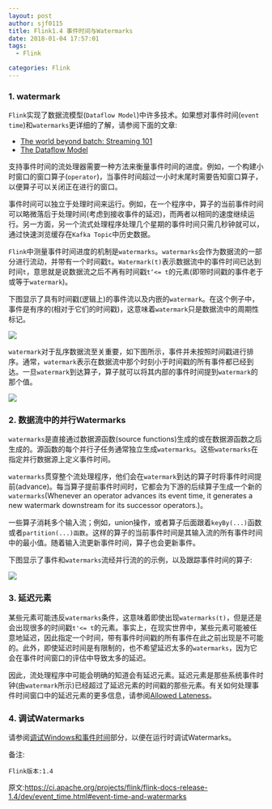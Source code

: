 ```yaml
---
layout: post
author: sjf0115
title: Flink1.4 事件时间与Watermarks
date: 2018-01-04 17:57:01
tags:
  - Flink

categories: Flink
---
```


### 1. watermark

`Flink`实现了数据流模型(`Dataflow Model`)中许多技术。如果想对事件时间(`event time`)和`watermarks`更详细的了解，请参阅下面的文章:
- [The world beyond batch: Streaming 101
](https://www.oreilly.com/ideas/the-world-beyond-batch-streaming-101)
- [The Dataflow Model](http://www.vldb.org/pvldb/vol8/p1792-Akidau.pdf)

支持事件时间的流处理器需要一种方法来衡量事件时间的进度。例如，一个构建小时窗口的窗口算子(`operator`)，当事件时间超过一小时末尾时需要告知窗口算子，以便算子可以关闭正在进行的窗口。

事件时间可以独立于处理时间来运行。例如，在一个程序中，算子的当前事件时间可以略微落后于处理时间(考虑到接收事件的延迟)，而两者以相同的速度继续运行。另一方面，另一个流式处理程序处理几个星期的事件时间只需几秒钟就可以，通过快速浏览缓存在`Kafka Topic`中历史数据。

`Flink`中测量事件时间进度的机制是`watermarks`。`watermarks`会作为数据流的一部分进行流动，并带有一个时间戳`t`。`Watermark(t)`表示数据流中的事件时间已达到时间`t`，意思就是说数据流之后不再有时间戳`t‘<= t`的元素(即带时间戳的事件老于或等于`watermark`)。

下图显示了具有时间戳(逻辑上)的事件流以及内嵌的`watermark`。在这个例子中，事件是有序的(相对于它们的时间戳)，这意味着`watermark`只是数据流中的周期性标记。

![](https://ci.apache.org/projects/flink/flink-docs-release-1.3/fig/stream_watermark_in_order.svg)

`watermark`对于乱序数据流至关重要，如下图所示，事件并未按照时间戳进行排序。通常，`watermark`表示在数据流中那个时刻小于时间戳的所有事件都已经到达。一旦`watermark`到达算子，算子就可以将其内部的事件时间提到`watermark`的那个值。

![](https://ci.apache.org/projects/flink/flink-docs-release-1.3/fig/stream_watermark_out_of_order.svg)


### 2. 数据流中的并行Watermarks

`watermarks`是直接通过数据源函数(source functions)生成的或在数据源函数之后生成的。源函数的每个并行子任务通常独立生成`watermarks`。这些`watermarks`在指定并行数据源上定义事件时间。

`watermarks`贯穿整个流处理程序，他们会在`watermark`到达的算子时将事件时间提前(advance)。每当算子提前事件时间时，它都会为下游的后续算子生成一个新的`watermarks`(Whenever an operator advances its event time, it generates a new watermark downstream for its successor operators.)。

一些算子消耗多个输入流；例如，union操作，或者算子后面跟着`keyBy(...)`函数或者`partition(...)函数`。这样的算子的当前事件时间是其输入流的所有事件时间中的最小值。随着输入流更新事件时间，算子也会更新事件。

下图显示了事件和`watermarks`流经并行流的的示例，以及跟踪事件时间的算子:

![](https://ci.apache.org/projects/flink/flink-docs-release-1.3/fig/parallel_streams_watermarks.svg)

### 3. 延迟元素

某些元素可能违反`watermarks`条件，这意味着即使出现`watermarks(t)`，但是还是会出现很多的时间戳`t'<= t`的元素。事实上，在现实世界中，某些元素可能被任意地延迟，因此指定一个时间，带有事件时间戳的所有事件在此之前出现是不可能的。此外，即使延迟时间是有限制的，也不希望延迟太多的`watermarks`，因为它会在事件时间窗口的评估中导致太多的延迟。

因此，流处理程序中可能会明确的知道会有延迟元素。延迟元素是那些系统事件时钟(由`watermark`所示)已经超过了延迟元素的时间戳的那些元素。有关如何处理事件时间窗口中的延迟元素的更多信息，请参阅[Allowed Lateness](https://ci.apache.org/projects/flink/flink-docs-release-1.4/dev/stream/operators/windows.html#allowed-lateness)。

### 4. 调试Watermarks

请参阅[调试Windows和事件时间](https://ci.apache.org/projects/flink/flink-docs-release-1.3/monitoring/debugging_event_time.html)部分，以便在运行时调试Watermarks。

备注:
```
Flink版本:1.4
```

原文:https://ci.apache.org/projects/flink/flink-docs-release-1.4/dev/event_time.html#event-time-and-watermarks
